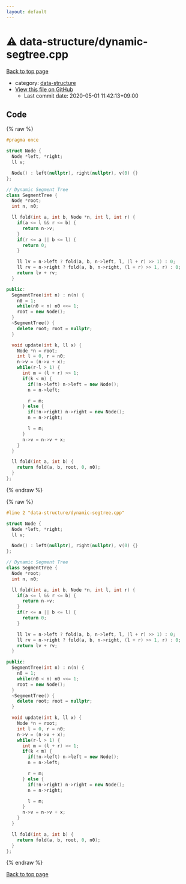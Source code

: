 ```yaml
---
layout: default
---
```


<!-- mathjax config similar to math.stackexchange -->
<script type="text/javascript" async
  src="https://cdnjs.cloudflare.com/ajax/libs/mathjax/2.7.5/MathJax.js?config=TeX-MML-AM_CHTML">
</script>
<script type="text/x-mathjax-config">
  MathJax.Hub.Config({
    TeX: { equationNumbers: { autoNumber: "AMS" }},
    tex2jax: {
      inlineMath: [ ['$','$'] ],
      processEscapes: true
    },
    "HTML-CSS": { matchFontHeight: false },
    displayAlign: "left",
    displayIndent: "2em"
  });
</script>

<script type="text/javascript" src="https://cdnjs.cloudflare.com/ajax/libs/jquery/3.4.1/jquery.min.js"></script>
<script src="https://cdn.jsdelivr.net/npm/jquery-balloon-js@1.1.2/jquery.balloon.min.js" integrity="sha256-ZEYs9VrgAeNuPvs15E39OsyOJaIkXEEt10fzxJ20+2I=" crossorigin="anonymous"></script>
<script type="text/javascript" src="../../assets/js/copy-button.js"></script>
<link rel="stylesheet" href="../../assets/css/copy-button.css" />


# :warning: data-structure/dynamic-segtree.cpp

<a href="../../index.html">Back to top page</a>

* category: <a href="../../index.html#36397fe12f935090ad150c6ce0c258d4">data-structure</a>
* <a href="{{ site.github.repository_url }}/blob/master/data-structure/dynamic-segtree.cpp">View this file on GitHub</a>
    - Last commit date: 2020-05-01 11:42:13+09:00




## Code

<a id="unbundled"></a>
{% raw %}
```cpp
#pragma once

struct Node {
  Node *left, *right;
  ll v;

  Node() : left(nullptr), right(nullptr), v(0) {}
};

// Dynamic Segment Tree
class SegmentTree {
  Node *root;
  int n, n0;

  ll fold(int a, int b, Node *n, int l, int r) {
    if(a <= l && r <= b) {
      return n->v;
    }
    if(r <= a || b <= l) {
      return 0;
    }

    ll lv = n->left ? fold(a, b, n->left, l, (l + r) >> 1) : 0;
    ll rv = n->right ? fold(a, b, n->right, (l + r) >> 1, r) : 0;
    return lv + rv;
  }

public:
  SegmentTree(int n) : n(n) {
    n0 = 1;
    while(n0 < n) n0 <<= 1;
    root = new Node();
  }
  ~SegmentTree() {
    delete root; root = nullptr;
  }

  void update(int k, ll x) {
    Node *n = root;
    int l = 0, r = n0;
    n->v = (n->v + x);
    while(r-l > 1) {
      int m = (l + r) >> 1;
      if(k < m) {
        if(!n->left) n->left = new Node();
        n = n->left;

        r = m;
      } else {
        if(!n->right) n->right = new Node();
        n = n->right;

        l = m;
      }
      n->v = n->v + x;
    }
  }

  ll fold(int a, int b) {
    return fold(a, b, root, 0, n0);
  }
};

```
{% endraw %}

<a id="bundled"></a>
{% raw %}
```cpp
#line 2 "data-structure/dynamic-segtree.cpp"

struct Node {
  Node *left, *right;
  ll v;

  Node() : left(nullptr), right(nullptr), v(0) {}
};

// Dynamic Segment Tree
class SegmentTree {
  Node *root;
  int n, n0;

  ll fold(int a, int b, Node *n, int l, int r) {
    if(a <= l && r <= b) {
      return n->v;
    }
    if(r <= a || b <= l) {
      return 0;
    }

    ll lv = n->left ? fold(a, b, n->left, l, (l + r) >> 1) : 0;
    ll rv = n->right ? fold(a, b, n->right, (l + r) >> 1, r) : 0;
    return lv + rv;
  }

public:
  SegmentTree(int n) : n(n) {
    n0 = 1;
    while(n0 < n) n0 <<= 1;
    root = new Node();
  }
  ~SegmentTree() {
    delete root; root = nullptr;
  }

  void update(int k, ll x) {
    Node *n = root;
    int l = 0, r = n0;
    n->v = (n->v + x);
    while(r-l > 1) {
      int m = (l + r) >> 1;
      if(k < m) {
        if(!n->left) n->left = new Node();
        n = n->left;

        r = m;
      } else {
        if(!n->right) n->right = new Node();
        n = n->right;

        l = m;
      }
      n->v = n->v + x;
    }
  }

  ll fold(int a, int b) {
    return fold(a, b, root, 0, n0);
  }
};

```
{% endraw %}

<a href="../../index.html">Back to top page</a>

